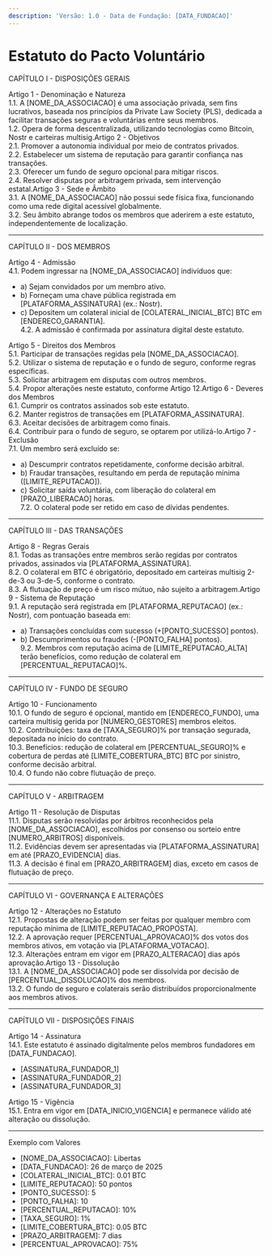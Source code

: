 ```yaml
---
description: 'Versão: 1.0 - Data de Fundação: [DATA_FUNDACAO]'
---
```


# Estatuto do Pacto Voluntário

CAPÍTULO I - DISPOSIÇÕES GERAIS

Artigo 1 - Denominação e Natureza\
1.1. A \[NOME\_DA\_ASSOCIACAO] é uma associação privada, sem fins lucrativos, baseada nos princípios da Private Law Society (PLS), dedicada a facilitar transações seguras e voluntárias entre seus membros.\
1.2. Opera de forma descentralizada, utilizando tecnologias como Bitcoin, Nostr e carteiras multisig.Artigo 2 - Objetivos\
2.1. Promover a autonomia individual por meio de contratos privados.\
2.2. Estabelecer um sistema de reputação para garantir confiança nas transações.\
2.3. Oferecer um fundo de seguro opcional para mitigar riscos.\
2.4. Resolver disputas por arbitragem privada, sem intervenção estatal.Artigo 3 - Sede e Âmbito\
3.1. A \[NOME\_DA\_ASSOCIACAO] não possui sede física fixa, funcionando como uma rede digital acessível globalmente.\
3.2. Seu âmbito abrange todos os membros que aderirem a este estatuto, independentemente de localização.

***

CAPÍTULO II - DOS MEMBROS

Artigo 4 - Admissão\
4.1. Podem ingressar na \[NOME\_DA\_ASSOCIACAO] indivíduos que:

* a) Sejam convidados por um membro ativo.
* b) Forneçam uma chave pública registrada em \[PLATAFORMA\_ASSINATURA] (ex.: Nostr).
* c) Depositem um colateral inicial de \[COLATERAL\_INICIAL\_BTC] BTC em \[ENDERECO\_GARANTIA].\
  4.2. A admissão é confirmada por assinatura digital deste estatuto.

Artigo 5 - Direitos dos Membros\
5.1. Participar de transações regidas pela \[NOME\_DA\_ASSOCIACAO].\
5.2. Utilizar o sistema de reputação e o fundo de seguro, conforme regras específicas.\
5.3. Solicitar arbitragem em disputas com outros membros.\
5.4. Propor alterações neste estatuto, conforme Artigo 12.Artigo 6 - Deveres dos Membros\
6.1. Cumprir os contratos assinados sob este estatuto.\
6.2. Manter registros de transações em \[PLATAFORMA\_ASSINATURA].\
6.3. Aceitar decisões de arbitragem como finais.\
6.4. Contribuir para o fundo de seguro, se optarem por utilizá-lo.Artigo 7 - Exclusão\
7.1. Um membro será excluído se:

* a) Descumprir contratos repetidamente, conforme decisão arbitral.
* b) Fraudar transações, resultando em perda de reputação mínima (\[LIMITE\_REPUTACAO]).
* c) Solicitar saída voluntária, com liberação do colateral em \[PRAZO\_LIBERACAO] horas.\
  7.2. O colateral pode ser retido em caso de dívidas pendentes.

***

CAPÍTULO III - DAS TRANSAÇÕES

Artigo 8 - Regras Gerais\
8.1. Todas as transações entre membros serão regidas por contratos privados, assinados via \[PLATAFORMA\_ASSINATURA].\
8.2. O colateral em BTC é obrigatório, depositado em carteiras multisig 2-de-3 ou 3-de-5, conforme o contrato.\
8.3. A flutuação de preço é um risco mútuo, não sujeito a arbitragem.Artigo 9 - Sistema de Reputação\
9.1. A reputação será registrada em \[PLATAFORMA\_REPUTACAO] (ex.: Nostr), com pontuação baseada em:

* a) Transações concluídas com sucesso (+\[PONTO\_SUCESSO] pontos).
* b) Descumprimentos ou fraudes (-\[PONTO\_FALHA] pontos).\
  9.2. Membros com reputação acima de \[LIMITE\_REPUTACAO\_ALTA] terão benefícios, como redução de colateral em \[PERCENTUAL\_REPUTACAO]%.

***

CAPÍTULO IV - FUNDO DE SEGURO

Artigo 10 - Funcionamento\
10.1. O fundo de seguro é opcional, mantido em \[ENDERECO\_FUNDO], uma carteira multisig gerida por \[NUMERO\_GESTORES] membros eleitos.\
10.2. Contribuições: taxa de \[TAXA\_SEGURO]% por transação segurada, depositada no início do contrato.\
10.3. Benefícios: redução de colateral em \[PERCENTUAL\_SEGURO]% e cobertura de perdas até \[LIMITE\_COBERTURA\_BTC] BTC por sinistro, conforme decisão arbitral.\
10.4. O fundo não cobre flutuação de preço.

***

CAPÍTULO V - ARBITRAGEM

Artigo 11 - Resolução de Disputas\
11.1. Disputas serão resolvidas por árbitros reconhecidos pela \[NOME\_DA\_ASSOCIACAO], escolhidos por consenso ou sorteio entre \[NUMERO\_ARBITROS] disponíveis.\
11.2. Evidências devem ser apresentadas via \[PLATAFORMA\_ASSINATURA] em até \[PRAZO\_EVIDENCIA] dias.\
11.3. A decisão é final em \[PRAZO\_ARBITRAGEM] dias, exceto em casos de flutuação de preço.

***

CAPÍTULO VI - GOVERNANÇA E ALTERAÇÕES

Artigo 12 - Alterações no Estatuto\
12.1. Propostas de alteração podem ser feitas por qualquer membro com reputação mínima de \[LIMITE\_REPUTACAO\_PROPOSTA].\
12.2. A aprovação requer \[PERCENTUAL\_APROVACAO]% dos votos dos membros ativos, em votação via \[PLATAFORMA\_VOTACAO].\
12.3. Alterações entram em vigor em \[PRAZO\_ALTERACAO] dias após aprovação.Artigo 13 - Dissolução\
13.1. A \[NOME\_DA\_ASSOCIACAO] pode ser dissolvida por decisão de \[PERCENTUAL\_DISSOLUCAO]% dos membros.\
13.2. O fundo de seguro e colaterais serão distribuídos proporcionalmente aos membros ativos.

***

CAPÍTULO VII - DISPOSIÇÕES FINAIS

Artigo 14 - Assinatura\
14.1. Este estatuto é assinado digitalmente pelos membros fundadores em \[DATA\_FUNDACAO].

* \[ASSINATURA\_FUNDADOR\_1]
* \[ASSINATURA\_FUNDADOR\_2]
* \[ASSINATURA\_FUNDADOR\_3]

Artigo 15 - Vigência\
15.1. Entra em vigor em \[DATA\_INICIO\_VIGENCIA] e permanece válido até alteração ou dissolução.

***

Exemplo com Valores

* \[NOME\_DA\_ASSOCIACAO]: Libertas
* \[DATA\_FUNDACAO]: 26 de março de 2025
* \[COLATERAL\_INICIAL\_BTC]: 0.01 BTC
* \[LIMITE\_REPUTACAO]: 50 pontos
* \[PONTO\_SUCESSO]: 5
* \[PONTO\_FALHA]: 10
* \[PERCENTUAL\_REPUTACAO]: 10%
* \[TAXA\_SEGURO]: 1%
* \[LIMITE\_COBERTURA\_BTC]: 0.05 BTC
* \[PRAZO\_ARBITRAGEM]: 7 dias
* \[PERCENTUAL\_APROVACAO]: 75%
